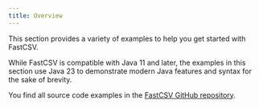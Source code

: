 ```yaml
---
title: Overview
---
```


This section provides a variety of examples to help you get started with FastCSV.

While FastCSV is compatible with Java 11 and later, the examples in this section use
Java 23 to demonstrate modern Java features and syntax for the sake of brevity.

You find all source code examples in the [FastCSV GitHub repository](https://github.com/osiegmar/FastCSV/tree/main/example/src/main/java/example).
